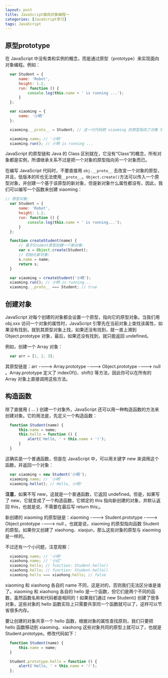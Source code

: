 ```yaml
---
layout: post
title: JavaScript面向对象编程一
categories: [JavaScript学习]
tags: JavaScript
---
```


## 原型prototype
在 JavaScript 中没有类和实例的概念，而是通过原型（prototype）来实现面向对象编程。例如：
```javascript
  var Student = {
      name: 'Robot',
      height: 1.2,
      run: function () {
          console.log(this.name + ' is running ...');
      }
  };

  var xiaoming = {
      name: '小明'
  };

  xiaoming.__proto__ = Student; // 这一行代码把 xiaoming 的原型指向了对象 Student

  xiaoming.name; // '小明'
  xiaoming.run(); // 小明 is running ...
```
JavaScript 的原型链和 Java 的 Class 区别就在，它没有“Class”的概念，所有对象都是实例，所谓继承关系不过是把一个对象的原型指向另一个对象而已。

在编写 JavaScript 代码时，不要直接用 `obj.__proto__` 去改变一个对象的原型，并且，低版本的IE也无法使用`__proto__`。`Object.create()`方法可以传入一个原型对象，并创建一个基于该原型的新对象，但是新对象什么属性都没有，因此，我们可以编写一个函数来创建 xiaoming：
```javascript
// 原型对象:
  var Student = {
      name: 'Robot',
      height: 1.2,
      run: function () {
          console.log(this.name + ' is running...');
      }
  };

  function createStudent(name) {
      // 基于Student原型创建一个新对象:
      var s = Object.create(Student);
      // 初始化新对象:
      s.name = name;
      return s;
  }

  var xiaoming = createStudent('小明');
  xiaoming.run(); // 小明 is running...
  xiaoming.__proto__ === Student; // true
```

## 创建对象
JavaScript 对每个创建的对象都会设置一个原型，指向它的原型对象。当我们用 obj.xxx 访问一个对象的属性时，JavaScript 引擎先在当前对象上查找该属性，如果没有找到，就到其原型对象上找，如果还没有找到，就一直上溯到 Object.prototype 对象，最后，如果还没有找到，就只能返回 undefined。

例如，创建一个 Array 对象：
```javascript
  var arr = [1, 2, 3];
```
其原型链是：arr ----> Array.prototype ----> Object.prototype ----> null 。Array.prototype 定义了 indexOf()、shift() 等方法，因此你可以在所有的 Array 对象上直接调用这些方法。

## 构造函数
除了直接用 { ... } 创建一个对象外，JavaScript 还可以用一种构造函数的方法来创建对象。它的用法是，先定义一个构造函数：
```javascript
  function Student(name) {
      this.name = name;
      this.hello = function () {
          alert('Hello, ' + this.name + '!');
      }
  }
```
这确实是一个普通函数，但是在 JavaScript 中，可以用关键字 new 来调用这个函数，并返回一个对象：
```javascript
  var xiaoming = new Student('小明');
  xiaoming.name; // '小明'
  xiaoming.hello(); // Hello, 小明!
```
**注意**，如果不写 new，这就是一个普通函数，它返回 undefined。但是，如果写了 new，它就变成了一个构造函数，它绑定的 this 指向新创建的对象，并默认返回 this，也就是说，不需要在最后写 return this;。

新创建的 xiaoming 的原型链是：xiaoming ----> Student.prototype ----> Object.prototype ----> null 。也就是说，xiaoming 的原型指向函数 Student 的原型。如果你又创建了 xiaohong、xiaojun，那么这些对象的原型与 xiaoming 是一样的。

不过还有一个小问题，注意观察：
```javascript
  xiaoming.name; // '小明'
  xiaohong.name; // '小红'
  xiaoming.hello; // function: Student.hello()
  xiaohong.hello; // function: Student.hello()
  xiaoming.hello === xiaohong.hello; // false
```
xiaoming 和 xiaohong 各自的 name 不同，这是对的，否则我们无法区分谁是谁了。xiaoming 和 xiaohong 各自的 hello 是一个函数，但它们是两个不同的函数，虽然函数名称和代码都是相同的！如果我们通过 new Student() 创建了很多对象，这些对象的 hello 函数实际上只需要共享同一个函数就可以了，这样可以节省很多内存。

要让创建的对象共享一个 hello 函数，根据对象的属性查找原则，我们只要把 hello 函数移动到 xiaoming、xiaohong 这些对象共同的原型上就可以了，也就是 Student.prototype。修改代码如下：
```javascript
  function Student(name) {
      this.name = name;
  }

  Student.prototype.hello = function () {
      alert('Hello, ' + this.name + '!');
  };
```
